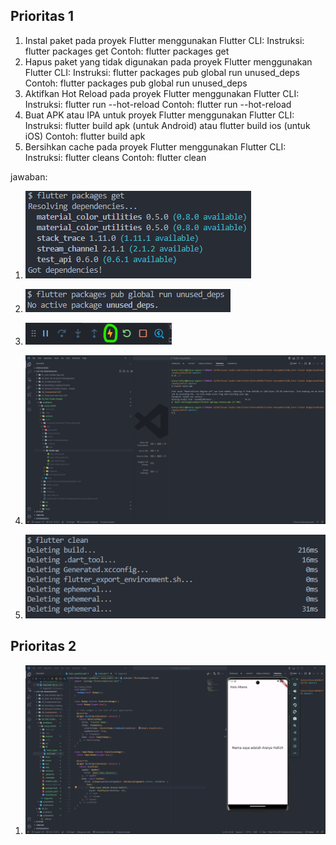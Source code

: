 ## Prioritas 1
1. Instal paket pada proyek Flutter menggunakan Flutter CLI:
Instruksi: flutter packages get
Contoh: flutter packages get
2. Hapus paket yang tidak digunakan pada proyek Flutter menggunakan Flutter CLI:
Instruksi: flutter packages pub global run unused_deps
Contoh: flutter packages pub global run unused_deps
3. Aktifkan Hot Reload pada proyek Flutter menggunakan Flutter CLI:
Instruksi: flutter run --hot-reload
Contoh: flutter run --hot-reload
4. Buat APK atau IPA untuk proyek Flutter menggunakan Flutter CLI:
Instruksi: flutter build apk (untuk Android) atau flutter build ios (untuk iOS)
Contoh: flutter build apk
5. Bersihkan cache pada proyek Flutter menggunakan Flutter CLI:
Instruksi: flutter cleans
Contoh: flutter clean

jawaban:
1. ![image](../screenshots/flutterPackagesGet.png)

1. ![image](../screenshots/flutterPackagesPubGlobalRunUnused_deps.png)

1. ![image](../screenshots/hotReload.png)

1. ![image](../screenshots/flutterBuildApk.png)

1. ![image](../screenshots/flutterClean.png)

## Prioritas 2
1. ![image](../screenshots/prioritas2.png)

